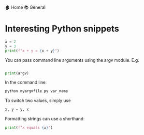 
  🏠 Home
  📚 General

# Interesting Python snippets
```python
x = 2
y = 3
print(f"x + y = {x + y}")
```
You can pass command line arguments using the argv module. E.g. 
```python

print(argv)
```
In the command line:
```bash
python myargvfile.py var_name
```
To switch two values, simply use
```python
x, y = y, x
```
Formatting strings can use a shorthand:
```python
print(f"x equals {x}")
```